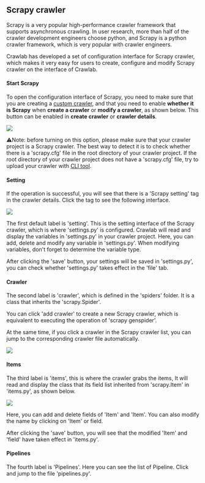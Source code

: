 ## Scrapy crawler

Scrapy is a very popular high-performance crawler framework that supports asynchronous crawling. In user research, more than half of the crawler development engineers choose python, and Scrapy is a python crawler framework, which is very popular with crawler engineers.

Crawlab has developed a set of configuration interface for Scrapy crawler, which makes it very easy for users to create, configure and modify Scrapy crawler on the interface of Crawlab.

#### Start Scrapy

To open the configuration interface of Scrapy, you need to make sure that you are creating a [custom crawler](./CustomizedSpider.md), and that you need to enable **whether it is Scrapy** when **create a crawler** or **modify a crawler**, as shown below. This button can be enabled in **create crawler** or **crawler details**.

![](http://static-docs.crawlab.cn/is-scrapy.png)

⚠️Note: before turning on this option, please make sure that your crawler project is a Scrapy crawler. The best way to detect it is to check whether there is a 'scrapy.cfg' file in the root directory of your crawler project. If the root directory of your crawler project does not have a 'scrapy.cfg' file, try to upload your crawler with [CLI tool](../SDK/CLI.md).

#### Setting

If the operation is successful, you will see that there is a 'Scrapy setting' tag in the crawler details. Click the tag to see the following interface.

![](http://static-docs.crawlab.cn/scrapy-settings-setting.jpg)

The first default label is 'setting'. This is the setting interface of the Scrapy crawler, which is where 'settings.py' is configured. Crawlab will read and display the variables in 'settings.py' in your crawler project. Here, you can add, delete and modify any variable in 'settings.py'. When modifying variables, don't forget to determine the variable type.

After clicking the 'save' button, your settings will be saved in 'settings.py', you can check whether 'settings.py' takes effect in the 'file' tab.

#### Crawler

The second label is 'crawler', which is defined in the 'spiders' folder. It is a class that inherits the 'scrapy.Spider'.

You can click 'add crawler' to create a new Scrapy crawler, which is equivalent to executing the operation of 'scrapy genspider'.

At the same time, if you click a crawler in the Scrapy crawler list, you can jump to the corresponding crawler file automatically.

![](http://static-docs.crawlab.cn/scrapy-settings-spiders.png)

#### Items

The third label is 'items', this is where the crawler grabs the items, It will read and display the class that its field list inherited from 'scrapy.Item' in 'items.py', as shown below.

![](http://static-docs.crawlab.cn/scrapy-settings-items.png)

Here, you can add and delete fields of 'Item' and 'Item'. You can also modify the name by clicking on 'Item' or field.

After clicking the 'save' button, you will see that the modified 'Item' and 'field' have taken effect in 'items.py'.

#### Pipelines

The fourth label is 'Pipelines'. Here you can see the list of Pipeline. Click and jump to the file 'pipelines.py'.